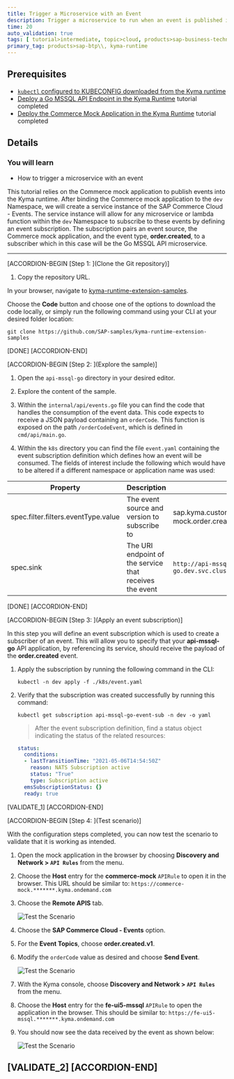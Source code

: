 ```yaml
---
title: Trigger a Microservice with an Event
description: Trigger a microservice to run when an event is published into the Kyma runtime.
time: 20
auto_validation: true
tags: [ tutorial>intermediate, topic>cloud, products>sap-business-technology-platform]
primary_tag: products>sap-btp\\, kyma-runtime
---
```


## Prerequisites
 - [`kubectl` configured to KUBECONFIG downloaded from the Kyma runtime](cp-kyma-download-cli)
 - [Deploy a Go MSSQL API Endpoint in the Kyma Runtime](cp-kyma-api-mssql-golang) tutorial completed
 - [Deploy the Commerce Mock Application in the Kyma Runtime](cp-kyma-mocks) tutorial completed

## Details
### You will learn
  - How to trigger a microservice with an event

This tutorial relies on the Commerce mock application to publish events into the Kyma runtime. After binding the Commerce mock application to the `dev` Namespace, we will create a service instance of the SAP Commerce Cloud - Events. The service instance will allow for any microservice or lambda function within the `dev` Namespace to subscribe to these events by defining an event subscription. The subscription pairs an event source, the Commerce mock application, and the event type, **order.created**, to a subscriber which in this case will be the Go MSSQL API microservice.

---

[ACCORDION-BEGIN [Step 1: ](Clone the Git repository)]

1. Copy the repository URL.

  In your browser, navigate to [kyma-runtime-extension-samples](https://github.com/SAP-samples/kyma-runtime-extension-samples).

  Choose the **Code** button and choose one of the options to download the code locally, or simply run the following command using your CLI at your desired folder location:

```Shell/Bash
git clone https://github.com/SAP-samples/kyma-runtime-extension-samples
```



[DONE]
[ACCORDION-END]

[ACCORDION-BEGIN [Step 2: ](Explore the sample)]

1. Open the `api-mssql-go` directory in your desired editor.

2. Explore the content of the sample.

3. Within the `internal/api/events.go` file you can find the code that handles the consumption of the event data. This code expects to receive a JSON payload containing an `orderCode`. This function is exposed on the path `/orderCodeEvent`, which is defined in `cmd/api/main.go`.

4. Within the `k8s` directory you can find the file `event.yaml` containing the event subscription definition which defines how an event will be consumed. The fields of interest include the following which would have to be altered if a different namespace or application name was used:

| Property                                | Description                                                   | Value                                                         |
|-----------------------------------------|---------------------------------------------------------------|---------------------------------------------------------------|
| spec.filter.filters.eventType.value     | The event source and version to subscribe to                  | sap.kyma.custom.mp-commerce-mock.order.created.v1             |
| spec.sink                               | The URI endpoint of the service that receives the event       | `http://api-mssql-go.dev.svc.cluster.local:80/orderCodeEvent` |



[DONE]
[ACCORDION-END]


[ACCORDION-BEGIN [Step 3: ](Apply an event subscription)]

In this step you will define an event subscription which is used to create a subscriber of an event. This will allow you to specify that your **api-mssql-go** API application, by referencing its service, should receive the payload of the **order.created** event.

1. Apply the subscription by running the following command in the CLI:

    ```Shell/Bash
    kubectl -n dev apply -f ./k8s/event.yaml
    ```

2. Verify that the subscription was created successfully by running this command:

    ```Shell/Bash
    kubectl get subscription api-mssql-go-event-sub -n dev -o yaml
    ```

    > After the event subscription definition, find a status object indicating the status of the related resources:

    ```yaml
    status:
      conditions:
      - lastTransitionTime: "2021-05-06T14:54:50Z"
        reason: NATS Subscription active
        status: "True"
        type: Subscription active
      emsSubscriptionStatus: {}
      ready: true
    ```

[VALIDATE_1]
[ACCORDION-END]

[ACCORDION-BEGIN [Step 4: ](Test scenario)]

With the configuration steps completed, you can now test the scenario to validate that it is working as intended.

1. Open the mock application in the browser by choosing **Discovery and Network > `API Rules`** from the menu.

2. Choose the **Host** entry for the **commerce-mock** `APIRule` to open it in the browser. This URL should be similar to:
`https://commerce-mock.*******.kyma.ondemand.com`

3. Choose the **Remote APIS** tab.

    ![Test the Scenario](test-scenario-1.png)

4. Choose the **SAP Commerce Cloud - Events** option.

5. For the **Event Topics**, choose **order.created.v1**.

6. Modify the `orderCode` value as desired and choose **Send Event**.

    ![Test the Scenario](test-scenario-2.png)

7. With the Kyma console, choose **Discovery and Network > `API Rules`** from the menu.

8. Choose the **Host** entry for the **fe-ui5-mssql** `APIRule` to open the application in the browser. This should be similar to:
`https://fe-ui5-mssql.*******.kyma.ondemand.com`

9. You should now see the data received by the event as shown below:

    ![Test the Scenario](test-scenario-3.png)

[VALIDATE_2]
[ACCORDION-END]
---
